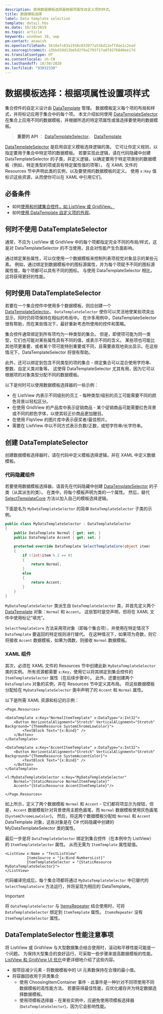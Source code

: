 ```yaml
---
description: 使用数据模板选择器根据项属性自定义项的样式。
title: 数据模板选择
label: Data template selection
template: detail.hbs
ms.date: 10/18/2019
ms.topic: article
keywords: windows 10, uwp
pm-contact: anawish
ms.openlocfilehash: 5b10afc03a1936c033977a53bd12effdae1c2ead
ms.sourcegitcommit: a3bbd3dd13be5d2f8a2793717adf4276840ee17d
ms.translationtype: HT
ms.contentlocale: zh-CN
ms.lasthandoff: 10/30/2020
ms.locfileid: "93032330"
---
```

# <a name="data-template-selection-styling-items-based-on-their-properties"></a>数据模板选择：根据项属性设置项样式

集合控件的自定义设计由 [DataTemplate](/uwp/api/windows.ui.xaml.datatemplate) 管理。 数据模板定义每个项的布局和样式，并将标记应用于集合中的每个项。 本文介绍如何使用 [DataTemplateSelector](/uwp/api/windows.ui.xaml.controls.datatemplateselector) 在集合上应用不同的数据模板，并根据所选的特定项属性或值选择要使用的数据模板。

> **重要的 API** ： [DataTemplateSelector](/uwp/api/windows.ui.xaml.controls.datatemplateselector)、 [DataTemplate](/uwp/api/windows.ui.xaml.datatemplate)

[DataTemplateSelector](/uwp/api/windows.ui.xaml.controls.datatemplateselector) 是启用自定义模板选择逻辑的类。 它可让你定义规则，以指定要用于集合中特定项的数据模板。 若要实现此逻辑，请在代码隐藏中创建 DataTemplateSelector 的子类，并定义逻辑，以确定要用于特定项类别的数据模板（例如，特定类型的项或具有特定属性值的项等）。 在 XAML 文件的 Resources 节中声明此类的实例，以及要使用的数据模板的定义。 使用 `x:Key` 值标识这些资源，从而使你可以在 XAML 中引用它们。

## <a name="prerequisites"></a>必备条件

- 如何[使用和创建集合控件，如 ListView 或 GridView。](listview-and-gridview.md)
- 如何[使用 DataTemplate 自定义项的外观](item-containers-templates.md#data-template)。

## <a name="when-not-to-use-a-datatemplateselector"></a>何时不使用 DataTemplateSelector

通常，不应为 ListView 或 GridView 中的每个项都指定完全不同的布局/样式，这是对 DataTemplateSelector 的不当使用，且会对性能产生负面影响。

通过绑定某些属性，可以仅使用一个数据模板来控制列表项视觉对象显示的某些元素。 例如，通过绑定到数据模板中的图标源属性，并为每个项赋予不同的图标源属性值，每个项都可以具有不同的图标。 与使用 DataTemplateSelector 相比，这将获得更好的性能。

## <a name="when-to-use-a-datatemplateselector"></a>何时使用 DataTemplateSelector

若要在一个集合控件中使用多个数据模板，则应创建一个 [DataTemplateSelector](/uwp/api/windows.ui.xaml.controls.datatemplateselector)。 `DataTemplateSelector` 使你可以灵活地使某些项突出显示，同时仍将项保持在相似的布局中。 在许多用例中，DataTemplateSelector 很有帮助，而在某些情况下，最好重新考虑所使用的控件和策略。

集合控件通常绑定到所有项均为一种类型的集合。 但是，即使项可能为同一类型，它们也可能对某些属性具有不同的值，或表示不同的含义。 某些项也可能比其他项更重要，或者某个项可能特别重要或不同，且需要直观地突出显示。在这些情况下，DataTemplateSelector 将很有帮助。

此外，还可以绑定到包含不同类型的项的集合 - 绑定集合可以混合使用字符串、整数、自定义类对象等。 这使得 DataTemplateSelector 尤其有用，因为它可以根据项的对象类型分配不同的数据模板。

以下是何时可以使用数据模板选择器的一些示例：

- 在 ListView 内表示不同级别的员工 - 每种类型/级别的员工可能需要不同的颜色背景以轻松区分。
- 在使用 GridView 的产品库中表示促销商品 - 某个促销商品可能需要红色背景或不同的颜色字体，以使其较正价商品更加醒目。
- 在使用 FlipView 的图片库中表示获奖者/最佳照片。
- 需要在 ListView 中以不同方式表示负数/正数，或短字符串/长字符串。

## <a name="create-a-datatemplateselector"></a>创建 DataTemplateSelector

创建数据模板选择器时，请在代码中定义模板选择逻辑，并在 XAML 中定义数据模板。

### <a name="code-behind-component"></a>代码隐藏组件

若要使用数据模板选择器，请首先在代码隐藏中创建 [DataTemplateSelector](/uwp/api/windows.ui.xaml.controls.datatemplateselector) 的子类（从其派生的类）。 在类中，将每个模板声明为类的一个属性。 然后，替代 [SelectTemplateCore](/uwp/api/windows.ui.xaml.controls.datatemplateselector.selecttemplatecore) 方法以加入自己的模板选择逻辑。

下面是名为 `MyDataTemplateSelector` 的简单 `DataTemplateSelector` 子类的示例。

```csharp
public class MyDataTemplateSelector : DataTemplateSelector
{
    public DataTemplate Normal { get; set; }
    public DataTemplate Accent { get; set; }

    protected override DataTemplate SelectTemplateCore(object item)
    {
        if ((int)item % 2 == 0)
        {
            return Normal;
        }
        else
        {
            return Accent;
        }
    }
}
```

`MyDataTemplateSelector` 类派生自 `DataTemplateSelector` 类，并首先定义两个 [DataTemplate](/uwp/api/windows.ui.xaml.datatemplate) 对象：`Normal` 和 `Accent`。 这些暂时是空声明，但将在 XAML 文件中使用标记“填充”。

`SelectTemplateCore` 方法采用项对象（即每个集合项），并使用在特定情况下 `DataTemplate` 要返回的特定规则进行替代。 在这种情况下，如果项为奇数，则它将接收 `Accent` 数据模板，如果为偶数，则接收 `Normal` 数据模板。

### <a name="xaml-component"></a>XAML 组件

其次，必须在 XAML 文件的 Resources 节中创建此新 `MyDataTemplateSelector` 类的实例。 所有资源都需要 `x:Key`，使用它以将其绑定到集合控件的 `ItemTemplateSelector` 属性（在后续步骤中）。 此外，还要创建两个 `DataTemplate` 对象的实例，并在 Resources 节中定义其布局。 将这些数据模板分配给在 `MyDataTemplateSelector` 类中声明了的 `Accent` 和 `Normal` 属性。

以下是所需 XAML 资源和标记的示例：

```xaml
<Page.Resources>

<DataTemplate x:Key="NormalItemTemplate" x:DataType="x:Int32">
    <Button HorizontalAlignment="Stretch" VerticalAlignment="Stretch" Background="{ThemeResource SystemChromeLowColor}">
        <TextBlock Text="{x:Bind}" />
    </Button>
</DataTemplate>

<DataTemplate x:Key="AccentItemTemplate" x:DataType="x:Int32">
    <Button HorizontalAlignment="Stretch" VerticalAlignment="Stretch" Background="{ThemeResource SystemAccentColor}">
        <TextBlock Text="{x:Bind}" />
    </Button>
</DataTemplate>

<l:MyDataTemplateSelector x:Key="MyDataTemplateSelector"
    Normal="{StaticResource NormalItemTemplate}"
    Accent="{StaticResource AccentItemTemplate}"/>

</Page.Resources>
```

如上所示，定义了两个数据模板 `Normal` 和 `Accent` - 它们都将项显示为按钮，但是，`Accent` 数据模板针对背景使用主题色画笔，而 `Normal` 数据模板使用灰色画笔 (`SystemChromeLowColor`)。 然后，将这两个数据模板分配给 `Normal` 和 `Accent` DataTemplate 对象，这些对象是在 C# 代码隐藏中创建的 MyDataTemplateSelector 类的属性。

最后一步是将 `DataTemplateSelector` 绑定到集合控件（在本例中为 ListView）的 `ItemTemplateSelector` 属性。 从而无需为 `ItemTemplate` 属性赋值。 

```xaml
<ListView x:Name = "TestListView"
          ItemsSource = "{x:Bind NumbersList}"
          ItemTemplateSelector = "{StaticResource MyDataTemplateSelector}">
</ListView>
```

代码编译完成后，每个集合项都将通过 `MyDataTemplateSelector` 中已替代的 `SelectTemplateCore` 方法运行，并将呈现为相应的 DataTemplate。

> [!IMPORTANT]
> 将 `DataTemplateSelector` 与 [ItemsRepeater](/uwp/api/microsoft.ui.xaml.controls.itemsrepeater?view=winui-2.2) 结合使用时，可将 `DataTemplateSelector` 绑定到 `ItemTemplate` 属性。 `ItemsRepeater` 没有 `ItemTemplateSelector` 属性。

## <a name="datatemplateselector-performance-considerations"></a>DataTemplateSelector 性能注意事项

将 ListView 或 GridView 与大型数据集合结合使用时，滚动和平移性能可能是一个问题。 为保持大型集合的良好运行，可采取一些步骤来提高数据模板的性能。 [ListView 和 GridView UI 优化](../../debug-test-perf/optimize-gridview-and-listview.md)中更详细地介绍了这些内容。

-  按项目减少元素 - 将数据模板中的 UI 元素数保持在合理的最小值。
- 将容器回收用于异类集合
  - 使用 ChoosingItemContainer 事件  - 此事件是一种针对不同项使用不同数据模板的高性能方法。 若要获得最佳性能，应优化缓存并为特定数据选择数据模板。
  - 使用项模板选择器  - 在某些实例中，应避免使用项模板选择器 (`DataTemplateSelector`)，因为它会影响性能。
